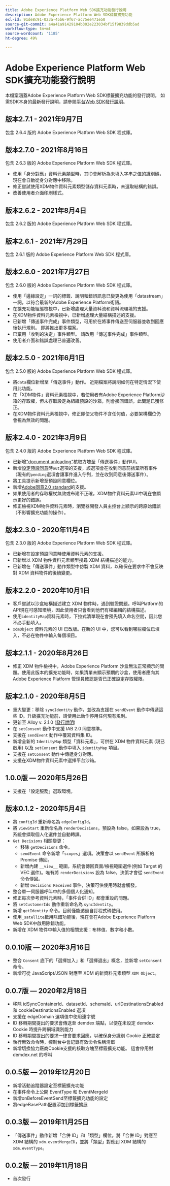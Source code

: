 ```yaml
---
title: Adobe Experience Platform Web SDK擴充功能發行說明
description: Adobe Experience Platform Web SDK標籤擴充功能
exl-id: 91de8c91-023a-45b6-9f67-ac75ee471e50
source-git-commit: a4a41a91429104b302e223034bf15f9839ddb5ad
workflow-type: tm+mt
source-wordcount: '1185'
ht-degree: 49%

---
```


# Adobe Experience Platform Web SDK擴充功能發行說明

本檔案涵蓋Adobe Experience Platform Web SDK標籤擴充功能的發行說明。 如需SDK本身的最新發行說明，請參閱[平台Web SDK發行說明](https://experienceleague.adobe.com/docs/experience-platform/edge/release-notes.html)。

## 版本2.7.1 - 2021年9月7日

包含 2.6.4 版的 Adobe Experience Platform Web SDK 程式庫。

## 版本2.7.0 - 2021年8月16日

包含 2.6.3 版的 Adobe Experience Platform Web SDK 程式庫。

* 使用「身分對應」資料元素類型時，其ID會解析為未填入字串之值的識別碼，現在會自動從身分對應中移除。
* 修正嘗試使用XDM物件資料元素類型儲存資料元素時，未選取結構的錯誤。
* 改善使用者介面印刷樣式。

## 版本2.6.2 - 2021年8月4日

包含 2.6.2 版的 Adobe Experience Platform Web SDK 程式庫。

## 版本2.6.1 - 2021年7月29日

包含 2.6.1 版的 Adobe Experience Platform Web SDK 程式庫。

## 版本2.6.0 - 2021年7月27日

包含 2.6.0 版的 Adobe Experience Platform Web SDK 程式庫。

* 使用「邊緣設定」一詞的標籤、說明和錯誤訊息已變更為使用「datastream」一詞，以符合最新的Adobe Experience Platform術語。
* 在擴充功能組態檢視中，已新增處理大量資料流和資料流環境的支援。
* 在XDM物件資料元素檢視中，已新增處理大量結構描述的支援。
* 已新增「傳送事件完成」事件類型，可用於在將事件傳送至伺服器並收到回應後執行規則。 即將推出更多檔案。
* 已棄用「收到的決定」事件類型。 請改用「傳送事件完成」事件類型。
* 使用者介面和錯誤處理已普遍改善。

## 版本2.5.0 - 2021年6月1日

包含 2.5.0 版的 Adobe Experience Platform Web SDK 程式庫。

* 將`data`欄位新增至「傳送事件」動作。 近期檔案將說明如何在特定情況下使用此功能。
* 在「XDM物件」資料元素檢視中，若使用者有Adobe Experience Platform沙箱的存取權，但未存取設定為組織預設的沙箱，則會擲回錯誤，此問題已獲修正。
* 在XDM物件資料元素檢視中，修正即使父物件不含任何值，必要架構欄位仍會視為無效的問題。

## 版本2.4.0 - 2021年3月9日

包含 2.4.0 版的 Adobe Experience Platform Web SDK 程式庫。

* 已新增[&quot;document unloading&quot;](https://experienceleague.adobe.com/docs/experience-platform/edge/fundamentals/tracking-events.html?lang=en#using-the-sendbeacon-api)核取方塊至「傳送事件」動作UI。
* 新增[設定預設同意](https://experienceleague.adobe.com/docs/experience-platform/edge/fundamentals/configuring-the-sdk.html#default-consent)時`out`選項的支援，該選項會在收到同意前捨棄所有事件（現有的`pending`選項會讓事件進入佇列，並在收到同意後傳送事件）。
* 將工具提示新增至預設同意欄位。
* 新增[Adobe同意2.0 standard](https://experienceleague.adobe.com/docs/experience-platform/edge/consent/supporting-consent.html?communicating-consent-preferences-via-the-adobe-standard)的支援。
* 如果使用者的存取權杖無效或布建不正確，XDM物件資料元素UI中現在會顯示更好的錯誤。
* 修正檢視XDM物件資料元素時，瀏覽器開發人員主控台上顯示的跨原始錯誤（不影響擴充功能的操作）。

## 版本2.3.0 - 2020年11月4日

包含 2.3.0 版的 Adobe Experience Platform Web SDK 程式庫。

* 已新增在設定預設同意時使用資料元素的支援。
* 已新增以 XDM 物件資料元素類型搜尋 XDM 結構描述的能力。
* 已新增在「傳送事件」動作類型中仿製 XDM 資料，以確保在要求中不會反映對 XDM 資料物件的後續變更。

## 版本2.2.0 - 2020年10月1日

* 客戶嘗試以沙盒結構描述建立 XDM 物件時，遇到驗證問題。呼叫Platform的API現在可感知環境，因此使用者只會看到他們有權編輯的結構描述。
* 使用`identityMap`資料元素時，下拉式清單現在會預先填入命名空間，因此您不必手動填入。
* `xdmObject` 資料元素的 UI 已改版。在新的 UI 中，您可以看到哪些欄位已填入，不必在物件中輸入每個項目。

## 版本2.1.1 - 2020年8月26日

* 修正 XDM 物件檢視中，Adobe Experience Platform 沙盒無法正常顯示的問題。使用此版本的擴充功能時，如果清單未顯示預期的沙盒，使用者應向其 Adobe Experience Platform 管理員確認是否已正確設定存取權限。

## 版本2.1.0 - 2020年8月5日

* 重大變更：移除 `syncIdentity` 動作，並改為支援在 `sendEvent` 動作中傳遞這些 ID。升級擴充功能前，請使用此動作停用任何現有規則。
* 更新至 Alloy v. 2.1.0 ([發行說明](https://experienceleague.adobe.com/docs/experience-platform/edge/release-notes.html))
* 在 `setConsent` 動作中支援 IAB 2.0 同意標準。
* 支援在 `sendEvent` 動作中覆寫資料集 ID。
* 新增全新的 `IdentityMap` 類型「資料元素」，可供在 XDM 物件資料元素 (現已啟用) 以及 `setConsent` 動作中填入 `identityMap` 項目。
* 支援在 `setConsent` 動作中傳遞身分對應。
* 支援在XDM物件資料元素中選擇平台沙箱。

## 1.0.0版 — 2020年5月26日

* 支援在「設定服務」選取環境。

## 版本0.1.2 - 2020年5月4日

* 將 `configId` 重新命名為 `edgeConfigId`。
* 將 `viewStart` 重新命名為 `renderDecisions`，預設為 false。如果設為 true，系統會擷取個人化選件並自動轉譯。
* `Get Decisions` 相關變更：
   * 移除 `getDecisions` 命令。
   * `sendEvent` 命令新增「`scopes`」選項。決策會以 `sendEvent` 所解析的 Promise 傳回。
   * 新增內建 `__view__` 範圍，系統會傳回頁面/檢視範圍選件(例如 Target 的 VEC 選件)。唯有將 `renderDecisions` 設為 false，決策才會從 `sendEvent` 命令傳回。
   * 新增 `Decisions Received` 事件，決策可供使用時就會觸發。
* 整合單一伺服器呼叫中的多個個人化通知。
* 修正每次參考資料元素時，「事件合併 ID」都會重設的問題。
* 將 `setCustomerIds` 動作重新命名為 `syncIdentity`。
* 新增 `getIdentity` 命令。目前僅能透過自訂程式碼使用。
* 使用`_satellite`啟用除錯功能後，現在會在Adobe Experience Platform Web SDK中啟用除錯功能。
* 新增在 XDM 物件中輸入值的相關支援：布林值、數字和小數。

## 0.0.10版 — 2020年3月16日

* 整合 `Consent` 底下的「選擇加入」和「選擇退出」概念，並新增 `setConsent` 命令。
* 新增可從 JavaScript/JSON 對應至 XDM 的新資料元素類型 `XDM Object`。

## 0.0.7版 — 2020年2月18日

* 移除 idSyncContainerId、datasetId、schemaId、urlDestinationsEnabled 和 cookieDestinationsEnabled 選項
* 支援在 edgeDomain 選項值中使用連字號
* ID 移轉期間提出的要求會傳送至 demdex 端點，以便在未設定 demdex Cookie 時提升跨網域識別能力
* ID 移轉期間提出的要求一律會要求回應，以確保身分識別 Cookie 正確設定
* 執行無效命令時，控制台中會記錄有效命令名稱清單
* 新增切換協力廠商Cookie支援的核取方塊至標籤擴充功能。 這會停用對 demdex.net 的呼叫

## 0.0.5版 — 2019年12月20日

* 新增活動追蹤器設定至標籤擴充功能
* 在事件命令上公開 EventType 和 EventMergeId
* 新增onBeforeEventSend至標籤擴充功能的設定
* 將edgeBasePath配置添加到標籤擴展

## 0.0.3版 — 2019年11月25日

* 「傳送事件」動作新增「合併 ID」和「類型」欄位。將「合併 ID」對應至 XDM 結構的 `xdm.eventMergeID`，並將「類型」對應到 XDM 結構的 `xdm.eventType`。

## 0.0.2版 — 2019年11月18日

* 首次發行
